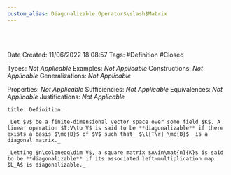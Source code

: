 ```yaml
---
custom_alias: Diagonalizable Operator$\slash$Matrix
---
```


<br />
<br />

Date Created: 11/06/2022 18:08:57
Tags: #Definition #Closed

Types: _Not Applicable_
Examples: _Not Applicable_
Constructions: _Not Applicable_
Generalizations: _Not Applicable_

Properties: _Not Applicable_
Sufficiencies: _Not Applicable_
Equivalences: _Not Applicable_
Justifications: _Not Applicable_

``` ad-Definition
title: Definition.

_Let $V$ be a finite-dimensional vector space over some field $K$. A linear operation $T:V\to V$ is said to be **diagonalizable** if there exists a basis $\mc{B}$ of $V$ such that_ $\l[T\r]_\mc{B}$ _is a diagonal matrix._

_Letting $n\coloneqq\dim V$, a square matrix $A\in\mat{n}{K}$ is said to be **diagonalizable** if its associated left-multiplication map $L_A$ is diagonalizable._

```
